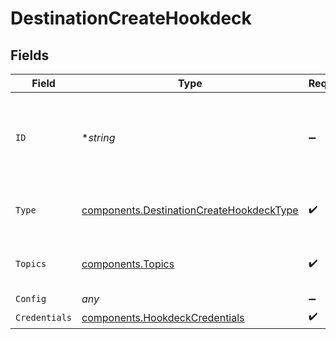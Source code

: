 # DestinationCreateHookdeck


## Fields

| Field                                                                                                | Type                                                                                                 | Required                                                                                             | Description                                                                                          | Example                                                                                              |
| ---------------------------------------------------------------------------------------------------- | ---------------------------------------------------------------------------------------------------- | ---------------------------------------------------------------------------------------------------- | ---------------------------------------------------------------------------------------------------- | ---------------------------------------------------------------------------------------------------- |
| `ID`                                                                                                 | **string*                                                                                            | :heavy_minus_sign:                                                                                   | Optional user-provided ID. A UUID will be generated if empty.                                        | user-provided-id                                                                                     |
| `Type`                                                                                               | [components.DestinationCreateHookdeckType](../../models/components/destinationcreatehookdecktype.md) | :heavy_check_mark:                                                                                   | Type of the destination. Must be 'hookdeck'.                                                         |                                                                                                      |
| `Topics`                                                                                             | [components.Topics](../../models/components/topics.md)                                               | :heavy_check_mark:                                                                                   | "*" or an array of enabled topics.                                                                   | *                                                                                                    |
| `Config`                                                                                             | *any*                                                                                                | :heavy_minus_sign:                                                                                   | N/A                                                                                                  |                                                                                                      |
| `Credentials`                                                                                        | [components.HookdeckCredentials](../../models/components/hookdeckcredentials.md)                     | :heavy_check_mark:                                                                                   | N/A                                                                                                  |                                                                                                      |